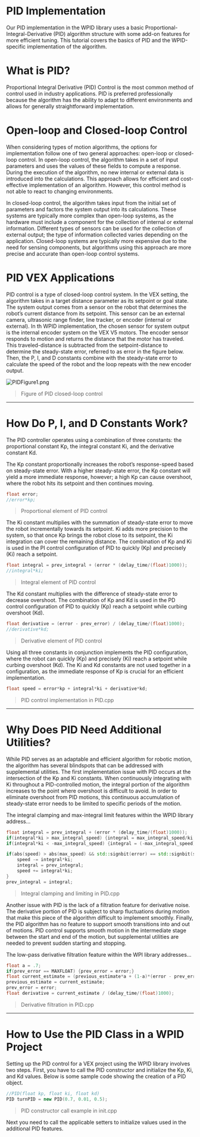 # PID Implementation

Our PID implementation in the WPID library uses a basic Proportional-Integral-Derivative (PID) algorithm structure with some add-on features for more efficient tuning. This tutorial covers the basics of PID and the WPID-specific implementation of the algorithm.

# What is PID?

Proportional Integral Derivative (PID) Control is the most common method of control used in industry applications. PID is preferred professionally because the algorithm has the ability to adapt to different environments and allows for generally straightforward implementation.

# Open-loop and Closed-loop Control

When considering types of motion algorithms, the options for implementation follow one of two general approaches: open-loop or closed-loop control. In open-loop control, the algorithm takes in a set of input parameters and uses the values of these fields to compute a response. During the execution of the algorithm, no new internal or external data is introduced into the calculations. This approach allows for efficient and cost-effective implementation of an algorithm. However, this control method is not able to react to changing environments.

In closed-loop control, the algorithm takes input from the initial set of parameters and factors the system output into its calculations. These systems are typically more complex than open-loop systems, as the hardware must include a component for the collection of internal or external information. Different types of sensors can be used for the collection of external output; the type of information collected varies depending on the application. Closed-loop systems are typically more expensive due to the need for sensing components, but algorithms using this approach are more precise and accurate than open-loop control systems.

# PID VEX Applications

PID control is a type of closed-loop control system. In the VEX setting, the algorithm takes in a target distance parameter as its setpoint or goal state. The system output comes from a sensor on the robot that determines the robot’s current distance from its setpoint. This sensor can be an external camera, ultrasonic range finder, line tracker, or encoder (internal or external). In th WPID implementation, the chosen sensor for system output is the internal encoder system on the VEX V5 motors. The encoder sensor responds to motion and returns the distance that the motor has traveled. This traveled-distance is subtracted from the setpoint-distance to determine the steady-state error, referred to as error in the figure below. Then, the P, I, and D constants combine with the steady-state error to calculate the speed of the robot and the loop repeats with the new encoder output.

![PIDFigure1.png](https://en.wikipedia.org/wiki/File:PID-feedback-loop-v1.png)
> Figure of PID closed-loop control

---
# How Do P, I, and D Constants Work?

The PID controller operates using a combination of three constants: the proportional constant Kp, the integral constant Ki, and the derivative constant Kd. 

The Kp constant proportionally increases the robot’s response-speed based on steady-state error. With a higher steady-state error, the Kp constant will yield a more immediate response, however; a high Kp can cause overshoot, where the robot hits its setpoint and then continues moving.

```cpp
float error;
//error*kp;
```
> Proportional element of PID control

The Ki constant multiplies with the summation of steady-state error to move the robot incrementally towards its setpoint. Ki adds more precision to the system, so that once Kp brings the robot close to its setpoint, the Ki integration can cover the remaining distance. The combination of Kp and Ki is used in the PI control configuration of PID to quickly (Kp) and precisely (Ki) reach a setpoint.

```cpp
float integral = prev_integral + (error * (delay_time/(float)1000));
//integral*ki;
```
> Integral element of PID control

The Kd constant multiplies with the difference of steady-state error to decrease overshoot. The combination of Kp and Kd is used in the PD control configuration of PID to quickly (Kp) reach a setpoint while curbing overshoot (Kd). 

```cpp
float derivative = (error - prev_error) / (delay_time/(float)1000);
//derivative*kd;
```
> Derivative element of PID control

Using all three constants in conjunction implements the PID configuration, where the robot can quickly (Kp) and precisely (Ki) reach a setpoint while curbing overshoot (Kd). The Ki and Kd constants are not used together in a configuration, as the immediate response of Kp is crucial for an efficient implementation.

```cpp
float speed = error*kp + integral*ki + derivative*kd;
```
> PID control implementation in PID.cpp

---
# Why Does PID Need Additional Utilities?

While PID serves as an adaptable and efficient algorithm for robotic motion, the algorithm has several blindspots that can be addressed with supplemental utilities. The first implementation issue with PID occurs at the intersection of the Kp and Ki constants. When continuously integrating with Ki throughout a PID-controlled motion, the integral portion of the algorithm increases to the point where overshoot is difficult to avoid. In order to eliminate overshoot from PID motions, this continuous accumulation of steady-state error needs to be limited to specific periods of the motion.

The integral clamping and max-integral limit features within the WPID library address... 

```cpp
float integral = prev_integral + (error * (delay_time/(float)1000));
if(integral*ki > max_integral_speed) {integral = max_integral_speed/ki;}
if(integral*ki < -max_integral_speed) {integral = (-max_integral_speed)/ki;}

if(abs(speed) > abs(max_speed) && std::signbit(error) == std::signbit(speed)){
    speed -= integral*ki;
    integral = prev_integral;
    speed += integral*ki;
}
prev_integral = integral;
```
> Integral clamping and limiting in PID.cpp

Another issue with PID is the lack of a filtration feature for derivative noise. The derivative portion of PID is subject to sharp fluctuations during motion that make this piece of the algorithm difficult to implement smoothly. Finally, the PID algorithm has no feature to support smooth transitions into and out of motions. PID control supports smooth motion in the intermediate stage between the start and end of the motion, but supplemental utilities are needed to prevent sudden starting and stopping.

The low-pass derivative filtration feature within the WPI library addresses...

```cpp
float a = .7;
if(prev_error == MAXFLOAT) {prev_error = error;}
float current_estimate = (previous_estimate*a + (1-a)*(error - prev_error)); 
previous_estimate = current_estimate;
prev_error = error;
float derivative = current_estimate / (delay_time/(float)1000);
```
> Derivative filtration in PID.cpp

---
# How to Use the PID Class in a WPID Project

Setting up the PID control for a VEX project using the WPID library involves two steps. First, you have to call the PID constructor and initialize the Kp, Ki, and Kd values. Below is some sample code showing the creation of a PID object.

```cpp
//PID(float kp, float ki, float kd)
PID turnPID = new PID(0.7, 0.01, 0.5);
```
> PID constructor call example in init.cpp

Next you need to call the applicable setters to initialize values used in the additional PID features. 